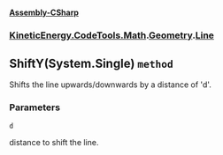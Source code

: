 #### [Assembly-CSharp](./Assembly-CSharp.md 'Assembly-CSharp')
### [KineticEnergy.CodeTools.Math](./Assembly-CSharp.md#KineticEnergy-CodeTools-Math 'KineticEnergy.CodeTools.Math').[Geometry](./KineticEnergy-CodeTools-Math-Geometry.md 'KineticEnergy.CodeTools.Math.Geometry').[Line](./KineticEnergy-CodeTools-Math-Geometry-Line.md 'KineticEnergy.CodeTools.Math.Geometry.Line')
## ShiftY(System.Single) `method`
Shifts the line upwards/downwards by a distance of 'd'.
### Parameters

<a name='KineticEnergy-CodeTools-Math-Geometry-Line-ShiftY(System-Single)-d'></a>
`d`

distance to shift the line.
